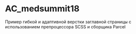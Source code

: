 # AC_medsummit18

Пример гибкой и адаптивной верстки заглавной страницы
с использованием препроцессора SCSS и сборщика Parcel
